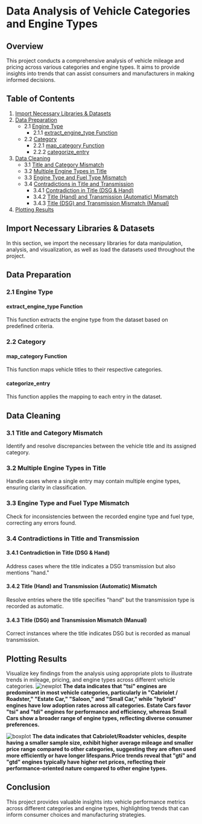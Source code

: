 # Data Analysis of Vehicle Categories and Engine Types

## Overview
This project conducts a comprehensive analysis of vehicle mileage and pricing across various categories and engine types. It aims to provide insights into trends that can assist consumers and manufacturers in making informed decisions.

## Table of Contents
1. [Import Necessary Libraries & Datasets](#import-necessary-libraries--datasets)
2. [Data Preparation](#data-preparation)
   - 2.1 [Engine Type](#engine-type)
     - 2.1.1 [extract_engine_type Function](#extract_engine_type-function)
   - 2.2 [Category](#category)
     - 2.2.1 [map_category Function](#map_category-function)
     - 2.2.2 [categorize_entry](#categorize_entry)
3. [Data Cleaning](#data-cleaning)
   - 3.1 [Title and Category Mismatch](#title-and-category-mismatch)
   - 3.2 [Multiple Engine Types in Title](#multiple-engine-types-in-title)
   - 3.3 [Engine Type and Fuel Type Mismatch](#engine-type-and-fuel-type-mismatch)
   - 3.4 [Contradictions in Title and Transmission](#contradictions-in-title-and-transmission)
     - 3.4.1 [Contradiction in Title (DSG & Hand)](#contradiction-in-title-dsg--hand)
     - 3.4.2 [Title (Hand) and Transmission (Automatic) Mismatch](#title-hand-and-transmission-automatic-mismatch)
     - 3.4.3 [Title (DSG) and Transmission Mismatch (Manual)](#title-dsg-and-transmission-mismatch-manual)
4. [Plotting Results](#plotting-results)

## Import Necessary Libraries & Datasets
In this section, we import the necessary libraries for data manipulation, analysis, and visualization, as well as load the datasets used throughout the project.


## Data Preparation

### 2.1 Engine Type

#### extract_engine_type Function
This function extracts the engine type from the dataset based on predefined criteria.


### 2.2 Category

#### map_category Function
This function maps vehicle titles to their respective categories.


#### categorize_entry
This function applies the mapping to each entry in the dataset.


## Data Cleaning

### 3.1 Title and Category Mismatch
Identify and resolve discrepancies between the vehicle title and its assigned category.

### 3.2 Multiple Engine Types in Title
Handle cases where a single entry may contain multiple engine types, ensuring clarity in classification.

### 3.3 Engine Type and Fuel Type Mismatch
Check for inconsistencies between the recorded engine type and fuel type, correcting any errors found.

### 3.4 Contradictions in Title and Transmission

#### 3.4.1 Contradiction in Title (DSG & Hand)
Address cases where the title indicates a DSG transmission but also mentions "hand."

#### 3.4.2 Title (Hand) and Transmission (Automatic) Mismatch
Resolve entries where the title specifies "hand" but the transmission type is recorded as automatic.

#### 3.4.3 Title (DSG) and Transmission Mismatch (Manual)
Correct instances where the title indicates DSG but is recorded as manual transmission.

## Plotting Results
Visualize key findings from the analysis using appropriate plots to illustrate trends in mileage, pricing, and engine types across different vehicle categories.
![newplot](https://github.com/user-attachments/assets/f9e1a6bf-64ba-48a5-b446-880bc09c01b9)
**The data indicates that "tsi" engines are predominant in most vehicle categories, particularly in "Cabriolet / Roadster," "Estate Car," "Saloon," and "Small Car," while "hybrid" engines have low adoption rates across all categories. Estate Cars favor "tsi" and "tdi" engines for performance and efficiency, whereas Small Cars show a broader range of engine types, reflecting diverse consumer preferences.**

![boxplot](https://github.com/user-attachments/assets/19a9ca68-4748-4208-ae1f-cd828db8ee89)
**The data indicates that Cabriolet/Roadster vehicles, despite having a smaller sample size, exhibit higher average mileage and smaller price range compared to other categories, suggesting they are often used more efficiently or have longer lifespans.Price trends reveal that "gti" and "gtd" engines typically have higher net prices, reflecting their performance-oriented nature compared to other engine types.**

## Conclusion 
This project provides valuable insights into vehicle performance metrics across different categories and engine types, highlighting trends that can inform consumer choices and manufacturing strategies.


